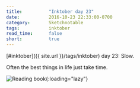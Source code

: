 ```yaml
---
title:          "Inktober day 23"
date:           2016-10-23 22:33:00-0700
category:       Sketchnotable
tags:           inktober
read_time:      false
short:          true
---
```

[#inktober]({{ site.url }}/tags/inktober) day 23: Slow.

Often the best things in life just take time.

![Reading book](https://media.bennorris.org/images/sketchnotable/inktober-2016/inktober-day-23.jpg){:loading="lazy"}
